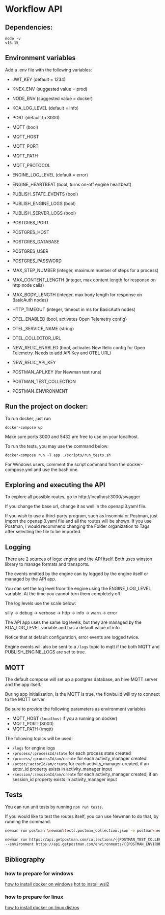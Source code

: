 # Workflow API
## Dependencies:

```
node -v
v16.15
```

## Environment variables

Add a .env file with the following variables:

- JWT_KEY (default = 1234)
- KNEX_ENV (suggested value = prod)
- NODE_ENV (suggested value = docker)
- KOA_LOG_LEVEL (default = info)
- PORT (default to 3000)

- MQTT (bool)
- MQTT_HOST
- MQTT_PORT
- MQTT_PATH
- MQTT_PROTOCOL

- ENGINE_LOG_LEVEL (default = error)
- ENGINE_HEARTBEAT (bool, turns on-off engine heartbeat)

- PUBLISH_STATE_EVENTS (bool)
- PUBLISH_ENGINE_LOGS (bool)
- PUBLISH_SERVER_LOGS (bool)

- POSTGRES_PORT
- POSTGRES_HOST
- POSTGRES_DATABASE
- POSTGRES_USER
- POSTGRES_PASSWORD

- MAX_STEP_NUMBER (integer, maximum number of steps for a process)
- MAX_CONTENT_LENGTH (integer, max content length for response on http node calls)
- MAX_BODY_LENGTH (integer, max body length for response on BasicAuth nodes)
- HTTP_TIMEOUT (integer, timeout in ms for BasicAuth nodes)

- OTEL_ENABLED (bool, activates Open Telemetry config)
- OTEL_SERVICE_NAME (string)
- OTEL_COLLECTOR_URL

- NEW_RELIC_ENABLED (bool, activates New Relic config for Open Telemetry. Needs to add API Key and OTEL URL)
- NEW_RELIC_API_KEY

- POSTMAN_API_KEY (for Newman test runs)
- POSTMAN_TEST_COLLECTION
- POSTMAN_ENVIRONMENT

## Run the project on docker:

To run docker, just run

```
docker-compose up
```

Make sure ports 3000 and 5432 are free to use on your localhost.

To run the tests, you may use the command below:

```
docker-compose run -T app ./scripts/run_tests.sh
```

For Windows users, comment the script command from the docker-compose.yml and use the bash one.

## Exploring and executing the API

To explore all possible routes, go to http://localhost:3000/swagger

If you change the base url, change it as well in the openapi3.yaml file.

If you wish to use a third-party program, such as Insomnia or Postman, just import the openapi3.yaml file and all the routes will be shown. If you use Postman, I would recommend changing the Folder organization to Tags after selecting the file to be imported.

## Logging

There are 2 sources of logs: engine and the API itself. Both uses winston library to manage formats and transports.

The events emitted by the engine can by logged by the engine itself or managed by the API app.

You can set the log level from the engine using the ENGINE_LOG_LEVEL variable. At the time you cannot turn them completely off.

The log levels use the scale below:

silly -> debug -> verbose -> http -> info -> warn -> error

The API app uses the same log levels, but they are managed by the KOA_LOG_LEVEL variable and has a default value of info.

Notice that at default configuration, error events are logged twice.

Engine events will also be sent to a ```/logs``` topic to mqtt if the both MQTT and PUBLISH_ENGINE_LOGS are set to true.

## MQTT

The default compose will set up a postgres database, an hive MQTT server and the app itself.

During app initialization, is the MQTT is true, the flowbuild will try to connect to the MQTT server.

Be sure to provide the following parameters as environment variables

- MQTT_HOST (```localhost``` if you a running on docker)
- MQTT_PORT (8000)
- MQTT_PATH (/mqtt)

The following topics will be used:
- ```/logs``` for engine logs
- ```/process/:processId/state``` for each process state created
- ```/process/:processId/am/create``` for each activity_manager created
- ```/actor/:actorId/am/create``` for each activity_manager created, if an actor_id property exists in activity_manager input
- ```/session/:sessionId/am/create``` for each activity_manager created, if an session_id property exists in activity_manager input

## Tests

You can run unit tests by running ```npm run tests```.

If you would like to test the routes itself, you can use Newman to do that, by running the command.

```bash
newman run postman \newman\tests.postman_collection.json -e postman\newman\local_environment.json

newman run https://api.getpostman.com/collections/{{POSTMAN_TEST_COLLECTION}}?apikey={{POSTMAN_API_KEY}}
--environment https://api.getpostman.com/environments/{{POSTMAN_ENVIRONMENT}}?apikey={{POSTMAN_API_KEY}}

``` 
## Bibliography

### how to prepare for windows

[how to install docker on windows](https://docs.docker.com/docker-for-windows/install/)
[hot to install wsl2](https://docs.microsoft.com/pt-br/windows/wsl/install-win10)

### how to prepare for linux

[how to install docker on linux distros](https://docs.docker.com/engine/install/)


